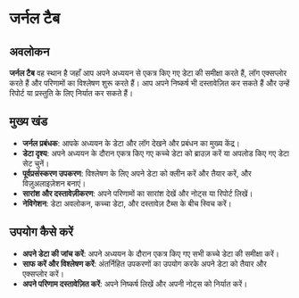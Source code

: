 # जर्नल टैब

## अवलोकन

**जर्नल टैब** वह स्थान है जहाँ आप अपने अध्ययन से एकत्र किए गए डेटा की समीक्षा करते हैं, लॉग एक्सप्लोर करते हैं और परिणामों का विश्लेषण शुरू करते हैं। आप अपने निष्कर्ष भी दस्तावेज़ित कर सकते हैं और उन्हें रिपोर्ट या प्रस्तुति के लिए निर्यात कर सकते हैं।

## मुख्य खंड

- **जर्नल प्रबंधक**: आपके अध्ययन के डेटा और लॉग देखने और प्रबंधन का मुख्य केंद्र।
- **डेटा दृश्य**: अपने अध्ययन के दौरान एकत्र किए गए कच्चे डेटा को ब्राउज़ करें या अपलोड किए गए डेटा सेट चुनें।
- **पूर्वप्रसंस्करण उपकरण**: विश्लेषण के लिए अपने डेटा को क्लीन करें और तैयार करें, और विज़ुअलाइज़ेशन बनाएं।
- **सारांश और दस्तावेज़ीकरण**: अपने परिणामों का सारांश देखें और नोट्स या रिपोर्ट लिखें।
- **नेविगेशन**: डेटा अवलोकन, कच्चा डेटा, और दस्तावेज़ टैब्स के बीच स्विच करें।

## उपयोग कैसे करें

- **अपने डेटा की जांच करें**: अपने अध्ययन के दौरान एकत्र किए गए सभी कच्चे डेटा की समीक्षा करें।
- **साफ करें और विश्लेषण करें**: अंतर्निहित उपकरणों का उपयोग करके अपने डेटा को तैयार और एक्सप्लोर करें।
- **अपने परिणाम दस्तावेज़ित करें**: अपने निष्कर्ष लिखें और अपनी नोट्स को निर्यात करें।
